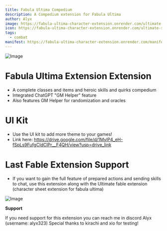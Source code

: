 ```yaml
---
title: Fabula Ultima Compedium
description: A Compedium extension for Fabula Ultima
author: Alyx
image: https://fabula-ultima-character-extension.onrender.com/ultimate-story-image.jpg
icon: https://fabula-ultima-character-extension.onrender.com/ultimate-story-icon.png
tags:
  - combat
manifest: https://fabula-ultima-character-extension.onrender.com/manifest.json
---
```


![Image](https://media.discordapp.net/attachments/1209736150814695434/1282241292763533342/image.png?ex=66dea3c3&is=66dd5243&hm=5c3baca1c1fd25a18ead1f600269eaf21eea04e4041eb84ec55f8933bf26141a&=&format=webp&quality=lossless&width=647&height=629)

# Fabula Ultima Extension Extension

- A complete classes and items and heroic skills and quirks compedium
- Integrated ChatGPT "GM Helper" feature
- Also features GM Helper for randomization and oracles

# UI Kit

- Use the UI kit to add more theme to your games!
- Link here: https://drive.google.com/file/d/1MylP4_eH-fSpLs9FufgCIdCIPr__F4QH/view?usp=drive_link

# Last Fable Extension Support

- If you want to gain the full feature of prepared actions and sending skills to chat, use this extension along with the Ultimate fable extension (character sheet extension for fabula ultima)

![Image](https://media.discordapp.net/attachments/1209736150814695434/1282240010791293000/image.png?ex=66dea291&is=66dd5111&hm=374e4ee463957726cf40201ee79ac8ecef53ec04686a3b4c162c70770a42fcfc&=&format=webp&quality=lossless&width=1735&height=630)

**Support**

If you need support for this extension you can reach me in discord Alyx (username: alyx323) Special thanks to kirachi and xio for testing!
